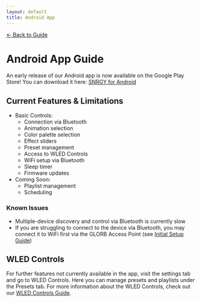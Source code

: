 ```yaml
---
layout: default
title: Android App
---
```


<div class="back-nav">
  <a href="/">← Back to Guide</a>
</div>

# Android App Guide

An early release of our Android app is now available on the Google Play Store! You can download it here: [SNRGY for Android](https://play.google.com/store/apps/details?id=com.snrgy.studio&pli=1)

## Current Features & Limitations

- Basic Controls:
  - Connection via Bluetooth
  - Animation selection
  - Color palette selection
  - Effect sliders
  - Preset management
  - Access to WLED Controls
  - WiFi setup via Bluetooth
  - Sleep timer
  - Firmware updates
- Coming Soon:
  - Playlist management
  - Scheduling

### Known Issues
- Multiple-device discovery and control via Bluetooth is currently slow
- If you are struggling to connect to the device via Bluetooth, you may connect it to WiFi first via the GLORB Access Point (see [Initial Setup Guide](/setup#glorb-access-point))

## WLED Controls

For further features not currently available in the app, visit the settings tab and go to WLED Controls. Here you can manage presets and playlists under the Presets tab. For more information about the WLED Controls, check out our [WLED Controls Guide](/info/wled-controls).